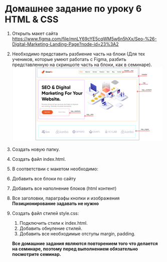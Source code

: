 # Домашнее задание по уроку 6 HTML & CSS

1. Открыть макет сайта https://www.figma.com/file/mnLY69cYE5cqWM5w6n5hXx/Seo-%26-Digital-Marketing-Landing-Page?node-id=23%3A2
2. Необходимо представить разбиение часть на блоки (Для тех учеников, которые умеют работать с Figma, разбить представленную на скриншоте часть на блоки, как в семинаре).
   ![Blocks Devision](./img/BlocksBorders%2B.png)
3. Создать новую папку.
4. Создать файл index.html.
5. В соответствии с макетом необходимо:
6. Добавить все блоки по сайту
7. Добавить все наполнение блоков (html контент)
8. Все заголовки, параграфы кнопки и изображения **Позиционирование задавать не нужно**
9. Создать файл стилей style.css:

   1. Подключить стили к index.html.
   2. Добавить обнуление стилей.
   3. Добавить все необходимые отступы margin, padding.

   **Все домашние задания являются повторением того что делается на семинаре, поэтому перед выполнением обязательно посмотрите семинар.**

